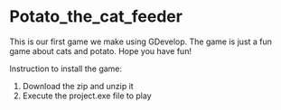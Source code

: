 # Potato_the_cat_feeder

This is our first game we make using GDevelop. The game is just a fun game about cats and potato. 
Hope you have fun!

Instruction to install the game:
  1) Download the zip and unzip it
  2) Execute the project.exe file to play
